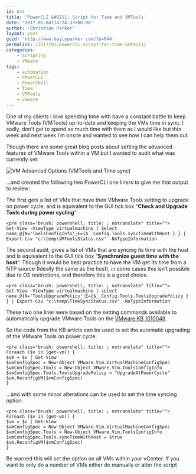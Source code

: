 ```yaml
---
id: 644
title: 'PowerCLI &#8211; Script for Time and VMTools'
date: '2017-01-04T14:24:33+00:00'
author: 'Christian Parker'
layout: post
guid: 'http://www.baylyparker.com/?p=644'
permalink: /2017/01/powercli-script-for-time-vmtools/
categories:
    - Scripting
    - VMware
tags:
    - automation
    - PowerCLI
    - PowerShell
    - Time
    - VMTools
    - vmware
---
```


One of my clients I love spending time with have a constant battle to keep VMware Tools (VMTools) up-to-date and keeping the VMs time in sync. I sadly, don’t get to spend as much time with them as I would like but this week and next week I’m onsite and wanted to see how I can help them out.

Though there are some great blog posts about setting the advanced features of VMware Tools within a VM but I wanted to audit what was currently set:

![VM Advanced Options (VMTools and Time sync)](https://i0.wp.com/www.baylyparker.com/wp-content/uploads/2017/01/VM-Advanced-Options.png?resize=300%2C267 "VM Advanced Options (VMTools and Time sync)")

…and created the following two PowerCLI one liners to give me that output to review:

The first gets a list of VMs that have their VMware Tools setting to upgrade on power cycle, and is equivalent to the GUI tick box “**Check and Upgrade Tools during power cycling**”

```
<pre class="brush: powershell; title: ; notranslate" title="">
Get-View -ViewType virtualmachine | Select name,@{N='ToolsConfigInfo';E={$_.Config.Tools.syncTimeWithHost } } | Export-Csv "c:\temp\VMToolsStatus.csv" -NoTypeInformation
```

The second audit, gives a list of VMs that are syncing its time with the host and is equivalent to the GUI tick box “**Synchronize guest time with the host**“. Though it would be best practice to have the VM get its time from a NTP source (Ideally the same as the host), in some cases this isn’t possible due to OS restrictions, and therefore this is a good choice.

```
<pre class="brush: powershell; title: ; notranslate" title="">
Get-View -ViewType virtualmachine | select name,@{N='ToolsUpgradePolicy';E={$_.Config.Tools.ToolsUpgradePolicy } } | Export-Csv "c:\temp\TimeSyncStatus.csv" -NoTypeInformation
```

These two one liner were based on the setting commands available to automatically upgrade VMware Tools on the [VMware KB 1010048](https://kb.vmware.com/kb/1010048).

So the code from the KB article can be used to set the automatic upgrading of the VMware Tools on power cycle:

```
<pre class="brush: powershell; title: ; notranslate" title="">
Foreach ($v in (get-vm)) {
$vm = $v | Get-View
$vmConfigSpec = New-Object VMware.Vim.VirtualMachineConfigSpec
$vmConfigSpec.Tools = New-Object VMware.Vim.ToolsConfigInfo
$vmConfigSpec.Tools.ToolsUpgradePolicy = "UpgradeAtPowerCycle"
$vm.ReconfigVM($vmConfigSpec)
}
```

…and with some minor alterations can be used to set the time syncing option:

```
<pre class="brush: powershell; title: ; notranslate" title="">
Foreach ($v in (get-vm)) {
$vm = $v | Get-View
$vmConfigSpec = New-Object VMware.Vim.VirtualMachineConfigSpec
$vmConfigSpec.Tools = New-Object VMware.Vim.ToolsConfigInfo
$vmConfigSpec.Tools.syncTimeWithHost = $true
$vm.ReconfigVM($vmConfigSpec)
}
```

Be warned this will set the option on all VMs within your vCenter. If you want to only do a number of VMs either do manually or alter the script